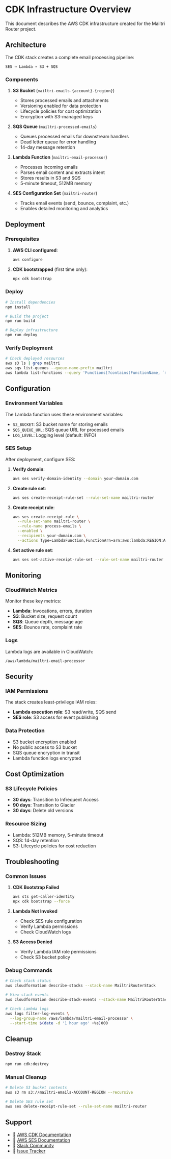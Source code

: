 # CDK Infrastructure Overview

This document describes the AWS CDK infrastructure created for the Mailtri Router project.

## Architecture

The CDK stack creates a complete email processing pipeline:

```
SES → Lambda → S3 + SQS
```

### Components

1. **S3 Bucket** (`mailtri-emails-{account}-{region}`)
   - Stores processed emails and attachments
   - Versioning enabled for data protection
   - Lifecycle policies for cost optimization
   - Encryption with S3-managed keys

2. **SQS Queue** (`mailtri-processed-emails`)
   - Queues processed emails for downstream handlers
   - Dead letter queue for error handling
   - 14-day message retention

3. **Lambda Function** (`mailtri-email-processor`)
   - Processes incoming emails
   - Parses email content and extracts intent
   - Stores results in S3 and SQS
   - 5-minute timeout, 512MB memory

4. **SES Configuration Set** (`mailtri-router`)
   - Tracks email events (send, bounce, complaint, etc.)
   - Enables detailed monitoring and analytics

## Deployment

### Prerequisites

1. **AWS CLI configured**:

   ```bash
   aws configure
   ```

2. **CDK bootstrapped** (first time only):
   ```bash
   npx cdk bootstrap
   ```

### Deploy

```bash
# Install dependencies
npm install

# Build the project
npm run build

# Deploy infrastructure
npm run deploy
```

### Verify Deployment

```bash
# Check deployed resources
aws s3 ls | grep mailtri
aws sqs list-queues --queue-name-prefix mailtri
aws lambda list-functions --query 'Functions[?contains(FunctionName, `mailtri`)]'
```

## Configuration

### Environment Variables

The Lambda function uses these environment variables:

- `S3_BUCKET`: S3 bucket name for storing emails
- `SQS_QUEUE_URL`: SQS queue URL for processed emails
- `LOG_LEVEL`: Logging level (default: INFO)

### SES Setup

After deployment, configure SES:

1. **Verify domain**:

   ```bash
   aws ses verify-domain-identity --domain your-domain.com
   ```

2. **Create rule set**:

   ```bash
   aws ses create-receipt-rule-set --rule-set-name mailtri-router
   ```

3. **Create receipt rule**:

   ```bash
   aws ses create-receipt-rule \
     --rule-set-name mailtri-router \
     --rule-name process-emails \
     --enabled \
     --recipients your-domain.com \
     --actions Type=LambdaFunction,FunctionArn=arn:aws:lambda:REGION:ACCOUNT:function:mailtri-email-processor
   ```

4. **Set active rule set**:
   ```bash
   aws ses set-active-receipt-rule-set --rule-set-name mailtri-router
   ```

## Monitoring

### CloudWatch Metrics

Monitor these key metrics:

- **Lambda**: Invocations, errors, duration
- **S3**: Bucket size, request count
- **SQS**: Queue depth, message age
- **SES**: Bounce rate, complaint rate

### Logs

Lambda logs are available in CloudWatch:

```
/aws/lambda/mailtri-email-processor
```

## Security

### IAM Permissions

The stack creates least-privilege IAM roles:

- **Lambda execution role**: S3 read/write, SQS send
- **SES role**: S3 access for event publishing

### Data Protection

- S3 bucket encryption enabled
- No public access to S3 bucket
- SQS queue encryption in transit
- Lambda function logs encrypted

## Cost Optimization

### S3 Lifecycle Policies

- **30 days**: Transition to Infrequent Access
- **90 days**: Transition to Glacier
- **30 days**: Delete old versions

### Resource Sizing

- Lambda: 512MB memory, 5-minute timeout
- SQS: 14-day retention
- S3: Lifecycle policies for cost reduction

## Troubleshooting

### Common Issues

1. **CDK Bootstrap Failed**

   ```bash
   aws sts get-caller-identity
   npx cdk bootstrap --force
   ```

2. **Lambda Not Invoked**
   - Check SES rule configuration
   - Verify Lambda permissions
   - Check CloudWatch logs

3. **S3 Access Denied**
   - Verify Lambda IAM role permissions
   - Check S3 bucket policy

### Debug Commands

```bash
# Check stack status
aws cloudformation describe-stacks --stack-name MailtriRouterStack

# View stack events
aws cloudformation describe-stack-events --stack-name MailtriRouterStack

# Check Lambda logs
aws logs filter-log-events \
  --log-group-name /aws/lambda/mailtri-email-processor \
  --start-time $(date -d '1 hour ago' +%s)000
```

## Cleanup

### Destroy Stack

```bash
npm run cdk:destroy
```

### Manual Cleanup

```bash
# Delete S3 bucket contents
aws s3 rm s3://mailtri-emails-ACCOUNT-REGION --recursive

# Delete SES rule set
aws ses delete-receipt-rule-set --rule-set-name mailtri-router
```

## Support

- 📖 [AWS CDK Documentation](https://docs.aws.amazon.com/cdk/)
- 📖 [AWS SES Documentation](https://docs.aws.amazon.com/ses/)
- 💬 [Slack Community](https://slack.mailtri.com)
- 🐛 [Issue Tracker](https://github.com/mailtri/router/issues)
